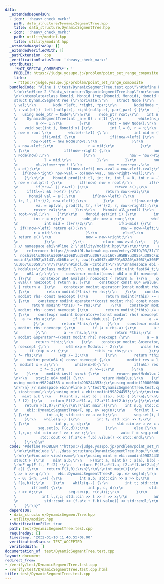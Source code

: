 ```yaml
---
data:
  _extendedDependsOn:
  - icon: ':heavy_check_mark:'
    path: data_structure/DynamicSegmentTree.hpp
    title: data_structure/DynamicSegmentTree.hpp
  - icon: ':heavy_check_mark:'
    path: utility/modint.hpp
    title: utility/modint.hpp
  _extendedRequiredBy: []
  _extendedVerifiedWith: []
  _pathExtension: cpp
  _verificationStatusIcon: ':heavy_check_mark:'
  attributes:
    '*NOT_SPECIAL_COMMENTS*': ''
    PROBLEM: https://judge.yosupo.jp/problem/point_set_range_composite
    links:
    - https://judge.yosupo.jp/problem/point_set_range_composite
  bundledCode: "#line 1 \"test/DynamicSegmentTree.test.cpp\"\n#define PROBLEM \"https://judge.yosupo.jp/problem/point_set_range_composite\"\
    \r\n\r\n#line 2 \"data_structure/DynamicSegmentTree.hpp\"\n\r\nnamespace ebi {\r\
    \n\r\ntemplate<class Monoid, Monoid (*op)(Monoid, Monoid), Monoid (*e)()>\r\n\
    struct DynamicSegmentTree {\r\nprivate:\r\n    struct Node {\r\n        Monoid\
    \ val;\r\n        Node *left, *right, *par;\r\n        Node(Node *_par = nullptr)\
    \ : val(e()), left(nullptr), right(nullptr), par(_par) { }\r\n    };\r\n\r\n \
    \   using node_ptr = Node*;\r\n\r\n    node_ptr root;\r\n    int n;\r\n\r\npublic:\r\
    \n    DynamicSegmentTree(int _n = 0) : n(1) {\r\n        while(n<_n) {\r\n   \
    \         n <<= 1;\r\n        }\r\n        root = new Node();\r\n    }\r\n\r\n\
    \    void set(int i, Monoid x) {\r\n        int l = 0, r = n;\r\n        node_ptr\
    \ now = root;\r\n        while(r-l>1) {\r\n            int mid = (l+r)/2;\r\n\
    \            if(i<mid) {\r\n                if(!now->left) {\r\n             \
    \       now->left = new Node(now);\r\n                }\r\n                now\
    \ = now->left;\r\n                r = mid;\r\n            }\r\n            else\
    \ {\r\n                if(!now->right) {\r\n                    now->right = new\
    \ Node(now);\r\n                }\r\n                now = now->right;\r\n   \
    \             l = mid;\r\n            }\r\n        }\r\n        now->val = x;\r\
    \n        while(now->par) {\r\n            now = now->par;\r\n            now->val\
    \ = e();\r\n            if(now->left) now->val = now->left->val;\r\n         \
    \   if(now->right) now->val = op(now->val, now->right->val);\r\n        }\r\n\
    \    }\r\n\r\n    Monoid prod(int tl, int tr, int l = 0, int r = -1, node_ptr\
    \ now = nullptr) {\r\n        if(!now) now = root;\r\n        if(r<0) r = n;\r\
    \n        if(tr<=l || r<=tl) {\r\n            return e();\r\n        }\r\n   \
    \     if(tl<=l && r<=tr) {\r\n            return now->val;\r\n        }\r\n  \
    \      Monoid val = e();\r\n        if(now->left) {\r\n            val = prod(tl,\
    \ tr, l, (l+r)/2, now->left);\r\n        }\r\n        if(now->right) {\r\n   \
    \         val = op(val, prod(tl, tr, (l+r)/2, r, now->right));\r\n        }\r\n\
    \        return val;\r\n    }\r\n\r\n    Monoid all_prod() {\r\n        return\
    \ root->val;\r\n    }\r\n\r\n    Monoid get(int i) {\r\n        int l = 0;\r\n\
    \        int r = n;\r\n        node_ptr now = root;\r\n        while(r-l>1) {\r\
    \n            int mid = (l+r)/2;\r\n            if(i<mid) {\r\n              \
    \  if(!now->left) return e();\r\n                now = now->left;\r\n        \
    \        r = mid;\r\n            }\r\n            else{\r\n                if(!now->right)\
    \ return e();\r\n                now = now->right;\r\n                l = mid;\r\
    \n            }\r\n        }\r\n        return now->val;\r\n    }\r\n};\r\n\r\n\
    } // namespace ebi\n#line 2 \"utility/modint.hpp\"\n\r\n/*\r\n    author: noshi91\r\
    \n    reference: https://noshi91.hatenablog.com/entry/2019/03/31/174006\r\n  \
    \  noshi91\u306E\u30D6\u30ED\u30B0\u3067\u516C\u958B\u3055\u308C\u3066\u3044\u308B\
    modint\u3092\u5143\u306Binv(), pow()\u3092\u8FFD\u52A0\u3057\u305F\u3082\u306E\
    \u3067\u3059\r\n*/\r\n\r\n#include <cstdint>\r\n\r\nnamespace ebi {\r\n\r\ntemplate<std::uint_fast64_t\
    \ Modulus>\r\nclass modint {\r\n  using u64 = std::uint_fast64_t;\r\n\r\npublic:\r\
    \n    u64 a;\r\n\r\n    constexpr modint(const u64 x = 0) noexcept : a(x % Modulus)\
    \ {}\r\n    constexpr u64 &value() noexcept { return a; }\r\n    constexpr u64\
    \ &val() noexcept { return a; }\r\n    constexpr const u64 &value() const noexcept\
    \ { return a; }\r\n    constexpr modint operator+(const modint rhs) const noexcept\
    \ {\r\n        return modint(*this) += rhs;\r\n    }\r\n    constexpr modint operator-(const\
    \ modint rhs) const noexcept {\r\n        return modint(*this) -= rhs;\r\n   \
    \ }\r\n    constexpr modint operator*(const modint rhs) const noexcept {\r\n \
    \       return modint(*this) *= rhs;\r\n    }\r\n    constexpr modint operator/(const\
    \ modint rhs) const noexcept {\r\n        return modint(*this) /= rhs;\r\n   \
    \ }\r\n    constexpr modint &operator+=(const modint rhs) noexcept {\r\n     \
    \   a += rhs.a;\r\n        if (a >= Modulus) {\r\n            a -= Modulus;\r\n\
    \        }\r\n        return *this;\r\n    }\r\n    constexpr modint &operator-=(const\
    \ modint rhs) noexcept {\r\n        if (a < rhs.a) {\r\n        a += Modulus;\r\
    \n        }\r\n        a -= rhs.a;\r\n        return *this;\r\n    }\r\n    constexpr\
    \ modint &operator*=(const modint rhs) noexcept {\r\n        a = a * rhs.a % Modulus;\r\
    \n        return *this;\r\n    }\r\n    constexpr modint &operator/=(modint rhs)\
    \ noexcept {\r\n        u64 exp = Modulus - 2;\r\n        while (exp) {\r\n  \
    \      if (exp % 2) {\r\n            *this *= rhs;\r\n        }\r\n        rhs\
    \ *= rhs;\r\n        exp /= 2;\r\n        }\r\n        return *this;\r\n    }\r\
    \n    modint pow(u64 n) const noexcept {\r\n        modint res = 1;\r\n      \
    \  modint x = a;\r\n        while(n>0){\r\n            if(n&1) res *= x;\r\n \
    \           x *= x;\r\n            n >>=1;\r\n        }\r\n        return res;\r\
    \n    }\r\n    modint inv() const {\r\n        return pow(Modulus-2);\r\n    }\r\
    \n\r\n    static u64 mod() {\r\n        return Modulus;\r\n    }\r\n};\r\n\r\n\
    using modint998244353 = modint<998244353>;\r\nusing modint1000000007 = modint<1000000007>;\r\
    \n\r\n} // namespace ebi\n#line 5 \"test/DynamicSegmentTree.test.cpp\"\n\r\n#include\
    \ <iostream>\r\n\r\nusing mint = ebi::modint998244353;\r\n\r\nstruct F {\r\n \
    \   mint a,b;\r\n    F(mint a, mint b) : a(a), b(b) { }\r\n};\r\n\r\nF op(F f1,\
    \ F f2) {\r\n    return F(f2.a*f1.a, f2.a*f1.b+f2.b);\r\n}\r\n\r\nF e() {\r\n\
    \    return F(1,0);\r\n}\r\n\r\nint main(){\r\n    int n,q; std::cin >> n >> q;\r\
    \n    ebi::DynamicSegmentTree<F, op, e> seg(n);\r\n    for(int i = 0; i<n; i++)\
    \ {\r\n        int a,b; std::cin >> a >> b;\r\n        seg.set(i, F(a,b));\r\n\
    \    }\r\n    while(q--) {\r\n        int t; std::cin >> t;\r\n        if(t==0)\
    \ {\r\n            int p, c, d;\r\n            std::cin >> p >> c >> d;\r\n  \
    \          seg.set(p, F(c,d));\r\n        }\r\n        else {\r\n            int\
    \ l,r,x; std::cin >> l >> r >> x;\r\n            auto f = seg.prod(l,r);\r\n \
    \           std::cout << (f.a*x + f.b).value() << std::endl;\r\n        }\r\n\
    \    }\r\n}\n"
  code: "#define PROBLEM \"https://judge.yosupo.jp/problem/point_set_range_composite\"\
    \r\n\r\n#include \"../data_structure/DynamicSegmentTree.hpp\"\r\n#include \"../utility/modint.hpp\"\
    \r\n\r\n#include <iostream>\r\n\r\nusing mint = ebi::modint998244353;\r\n\r\n\
    struct F {\r\n    mint a,b;\r\n    F(mint a, mint b) : a(a), b(b) { }\r\n};\r\n\
    \r\nF op(F f1, F f2) {\r\n    return F(f2.a*f1.a, f2.a*f1.b+f2.b);\r\n}\r\n\r\n\
    F e() {\r\n    return F(1,0);\r\n}\r\n\r\nint main(){\r\n    int n,q; std::cin\
    \ >> n >> q;\r\n    ebi::DynamicSegmentTree<F, op, e> seg(n);\r\n    for(int i\
    \ = 0; i<n; i++) {\r\n        int a,b; std::cin >> a >> b;\r\n        seg.set(i,\
    \ F(a,b));\r\n    }\r\n    while(q--) {\r\n        int t; std::cin >> t;\r\n \
    \       if(t==0) {\r\n            int p, c, d;\r\n            std::cin >> p >>\
    \ c >> d;\r\n            seg.set(p, F(c,d));\r\n        }\r\n        else {\r\n\
    \            int l,r,x; std::cin >> l >> r >> x;\r\n            auto f = seg.prod(l,r);\r\
    \n            std::cout << (f.a*x + f.b).value() << std::endl;\r\n        }\r\n\
    \    }\r\n}"
  dependsOn:
  - data_structure/DynamicSegmentTree.hpp
  - utility/modint.hpp
  isVerificationFile: true
  path: test/DynamicSegmentTree.test.cpp
  requiredBy: []
  timestamp: '2021-01-18 11:46:55+09:00'
  verificationStatus: TEST_ACCEPTED
  verifiedWith: []
documentation_of: test/DynamicSegmentTree.test.cpp
layout: document
redirect_from:
- /verify/test/DynamicSegmentTree.test.cpp
- /verify/test/DynamicSegmentTree.test.cpp.html
title: test/DynamicSegmentTree.test.cpp
---
```

